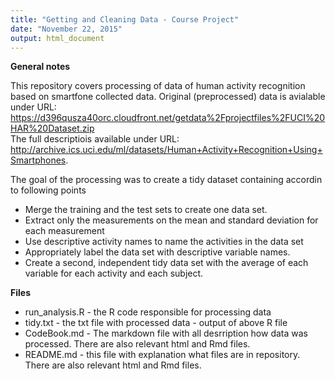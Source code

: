 ```yaml
---
title: "Getting and Cleaning Data - Course Project"
date: "November 22, 2015"
output: html_document
---
```



**General notes**

This repository covers processing of data of human activity recognition based on smartfone collected data. Original (preprocessed) data is avialable under URL:  
  https://d396qusza40orc.cloudfront.net/getdata%2Fprojectfiles%2FUCI%20HAR%20Dataset.zip  
The full descriptiois available under URL:  
  http://archive.ics.uci.edu/ml/datasets/Human+Activity+Recognition+Using+Smartphones.

The goal of the processing was to create a tidy dataset containing accordin to following points
- Merge the training and the test sets to create one data set.  
- Extract only the measurements on the mean and standard deviation for each measurement  
- Use descriptive activity names to name the activities in the data set  
- Appropriately label the data set with descriptive variable names.  
- Create a second, independent tidy data set with the average of each variable for each activity and each subject.  

**Files**

- run_analysis.R - the R code responsible for processing data
- tidy.txt - the txt file with processed data - output of above R file
- CodeBook.md - The markdown file with all desrription how data was processed. There are also relevant html and Rmd files.
- README.md - this file with explanation what files are in repository. There are also relevant html and Rmd files.
